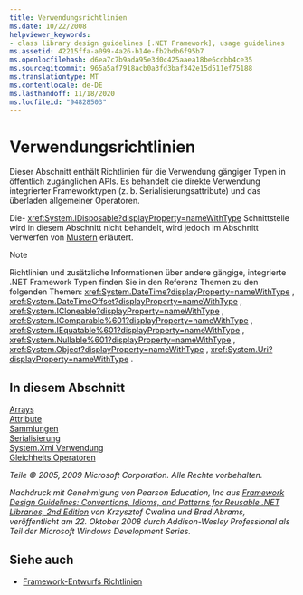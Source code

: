 ```yaml
---
title: Verwendungsrichtlinien
ms.date: 10/22/2008
helpviewer_keywords:
- class library design guidelines [.NET Framework], usage guidelines
ms.assetid: 42215ffa-a099-4a26-b14e-fb2bdb6f95b7
ms.openlocfilehash: d6ea7c7b9ada95e3d0c425aaea18be6cdbb4ce35
ms.sourcegitcommit: 965a5af7918acb0a3fd3baf342e15d511ef75188
ms.translationtype: MT
ms.contentlocale: de-DE
ms.lasthandoff: 11/18/2020
ms.locfileid: "94828503"
---
```

# <a name="usage-guidelines"></a>Verwendungsrichtlinien

Dieser Abschnitt enthält Richtlinien für die Verwendung gängiger Typen in öffentlich zugänglichen APIs. Es behandelt die direkte Verwendung integrierter Frameworktypen (z. b. Serialisierungsattribute) und das überladen allgemeiner Operatoren.
  
Die- <xref:System.IDisposable?displayProperty=nameWithType> Schnittstelle wird in diesem Abschnitt nicht behandelt, wird jedoch im Abschnitt Verwerfen von [Mustern](../garbage-collection/implementing-dispose.md) erläutert.

> [!NOTE]
> Richtlinien und zusätzliche Informationen über andere gängige, integrierte .NET Framework Typen finden Sie in den Referenz Themen zu den folgenden Themen: <xref:System.DateTime?displayProperty=nameWithType> , <xref:System.DateTimeOffset?displayProperty=nameWithType> , <xref:System.ICloneable?displayProperty=nameWithType> , <xref:System.IComparable%601?displayProperty=nameWithType> , <xref:System.IEquatable%601?displayProperty=nameWithType> , <xref:System.Nullable%601?displayProperty=nameWithType> , <xref:System.Object?displayProperty=nameWithType> , <xref:System.Uri?displayProperty=nameWithType> .

## <a name="in-this-section"></a>In diesem Abschnitt

[Arrays](arrays.md)  
[Attribute](attributes.md)  
[Sammlungen](guidelines-for-collections.md)  
[Serialisierung](serialization.md)  
[System.Xml Verwendung](system-xml-usage.md)  
[Gleichheits Operatoren](equality-operators.md)  

*Teile © 2005, 2009 Microsoft Corporation. Alle Rechte vorbehalten.*

*Nachdruck mit Genehmigung von Pearson Education, Inc aus [Framework Design Guidelines: Conventions, Idioms, and Patterns for Reusable .NET Libraries, 2nd Edition](https://www.informit.com/store/framework-design-guidelines-conventions-idioms-and-9780321545619) von Krzysztof Cwalina und Brad Abrams, veröffentlicht am 22. Oktober 2008 durch Addison-Wesley Professional als Teil der Microsoft Windows Development Series.*
  
## <a name="see-also"></a>Siehe auch

- [Framework-Entwurfs Richtlinien](index.md)
